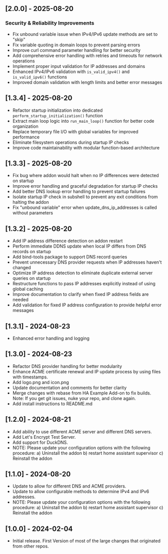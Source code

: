 <!-- https://developers.home-assistant.io/docs/add-ons/presentation#keeping-a-changelog -->

## [2.0.0] - 2025-08-20

### Security & Reliability Improvements
- Fix unbound variable issue when IPv4/IPv6 update methods are set to "skip"
- Fix variable quoting in domain loops to prevent parsing errors
- Improve curl command parameter handling for better security
- Add comprehensive error handling with retries and timeouts for network operations
- Implement proper input validation for IP addresses and domains
- Enhanced IPv4/IPv6 validation with `is_valid_ipv4()` and `is_valid_ipv6()` functions
- Improved domain validation with length limits and better error messages

## [1.3.4] - 2025-08-20

- Refactor startup initialization into dedicated `perform_startup_initialization()` function
- Extract main loop logic into `run_main_loop()` function for better code organization
- Replace temporary file I/O with global variables for improved performance
- Eliminate filesystem operations during startup IP checks
- Improve code maintainability with modular function-based architecture

## [1.3.3] - 2025-08-20

- Fix bug where addon would halt when no IP differences were detected on startup
- Improve error handling and graceful degradation for startup IP checks
- Add better DNS lookup error handling to prevent startup failures
- Isolate startup IP check in subshell to prevent any exit conditions from halting the addon
- Fix "unbound variable" error when update_dns_ip_addresses is called without parameters

## [1.3.2] - 2025-08-20

- Add IP address difference detection on addon restart
- Perform immediate DDNS update when local IP differs from DNS records on startup
- Add bind-tools package to support DNS record queries
- Prevent unnecessary DNS provider requests when IP addresses haven't changed
- Optimize IP address detection to eliminate duplicate external server queries on startup
- Restructure functions to pass IP addresses explicitly instead of using global caching
- Improve documentation to clarify when fixed IP address fields are needed
- Add validation for fixed IP address configuration to provide helpful error messages

## [1.3.1] - 2024-08-23

- Enhanced error handling and logging

## [1.3.0] - 2024-08-23

- Refactor DNS provider handling for better modularity
- Enhance ACME certificate renewal and IP update process by using files with timestamps.
- Add logo.png and icon.png
- Update documentation and comments for better clarity
- Merge changes with rebase from HA Example Add-on to fix builds. 
    Note: If you get git issues, nuke your repo, and clone again.
- Add install instructions to README.md

## [1.2.0] - 2024-08-21

- Add ability to use different ACME server and different DNS servers.
- Add Let's Encrypt Test Server.
- Add support for DuckDNS.
- NOTE: Please update your configuration options with the following procedure:
        a) Uninstall the addon
        b) restart home assistant supervisor
        c) Reinstall the addon

## [1.1.0] - 2024-08-20

- Update to allow for different DNS and ACME providers.
- Update to allow configurable methods to determine IPv4 and IPv6 addresses.
- NOTE: Please update your configuration options with the following procedure:
        a) Uninstall the addon
        b) restart home assistant supervisor
        c) Reinstall the addon

## [1.0.0] - 2024-02-04

- Initial release. First Version of most of the large changes that originated from other repos.
